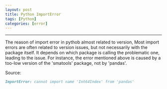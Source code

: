 ```yaml
---
layout: post
title: Python ImportError
tags: [Python]
categories: [error]
---
```

***

The reason of import error in pythob almost related to version,
Most import errors are often related to version issues, but not necessarily with the package itself. It depends on which package is calling the problematic one,
leading to the issue. For instance, the error mentioned above is caused by a too-low version of the 'smatools' package, not by 'pandas'.

Source:

```markdown
ImportError: cannot import name 'Int64Index' from 'pandas'
```


